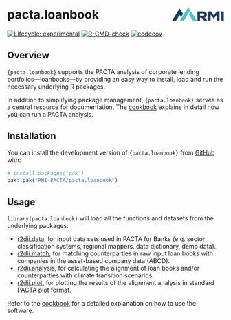 
<!-- README.md is generated from README.Rmd. Please edit that file -->

# pacta.loanbook <a href='https://rmi-pacta.github.io/pacta.loanbook/'><img src='man/figures/logo.png' align="right" height="31"/></a>

<!-- badges: start -->

[![Lifecycle:
experimental](https://img.shields.io/badge/lifecycle-experimental-orange.svg)](https://lifecycle.r-lib.org/articles/stages.html#experimental)
[![R-CMD-check](https://github.com/RMI-PACTA/pacta.loanbook/actions/workflows/R-CMD-check.yaml/badge.svg)](https://github.com/RMI-PACTA/pacta.loanbook/actions/workflows/R-CMD-check.yaml)
[![codecov](https://codecov.io/gh/RMI-PACTA/pacta.loanbook/graph/badge.svg)](https://app.codecov.io/gh/RMI-PACTA/pacta.loanbook)
<!-- badges: end -->

## Overview

`{pacta.loanbook}` supports the PACTA analysis of corporate lending
portfolios—loanbooks—by providing an easy way to install, load and run
the necessary underlying R packages.

In addition to simplifying package management, `{pacta.loanbook}` serves
as a central resource for documentation. The
[cookbook](https://rmi-pacta.github.io/pacta.loanbook/articles/cookbook_overview.html)
explains in detail how you can run a PACTA analysis.

## Installation

You can install the development version of `{pacta.loanbook}` from
[GitHub](https://github.com/) with:

``` r
# install.packages("pak")
pak::pak("RMI-PACTA/pacta.loanbook")
```

## Usage

`library(pacta.loanbook)` will load all the functions and datasets from
the underlying packages:

- [r2dii.data](https://rmi-pacta.github.io/r2dii.data/), for input data
  sets used in PACTA for Banks (e.g. sector classification systems,
  regional mappers, data dictionary, demo data).
- [r2dii.match](https://rmi-pacta.github.io/r2dii.match/), for matching
  counterparties in raw input loan books with companies in the
  asset-based company data (ABCD).
- [r2dii.analysis](https://rmi-pacta.github.io/r2dii.analysis/), for
  calculating the alignment of loan books and/or counterparties with
  climate transition scenarios.
- [r2dii.plot](https://rmi-pacta.github.io/r2dii.plot/), for plotting
  the results of the alignment analysis in standard PACTA plot format.

Refer to the
[cookbook](https://rmi-pacta.github.io/pacta.loanbook/articles/cookbook_overview.html)
for a detailed explanation on how to use the software.
